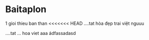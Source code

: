 # Baitaplon
1 gioi thieu ban than
<<<<<<< HEAD
....tat 
hòa đẹp trai
việt nguuu

....tat ... hoa
viet
aaa 
ádfassadasd